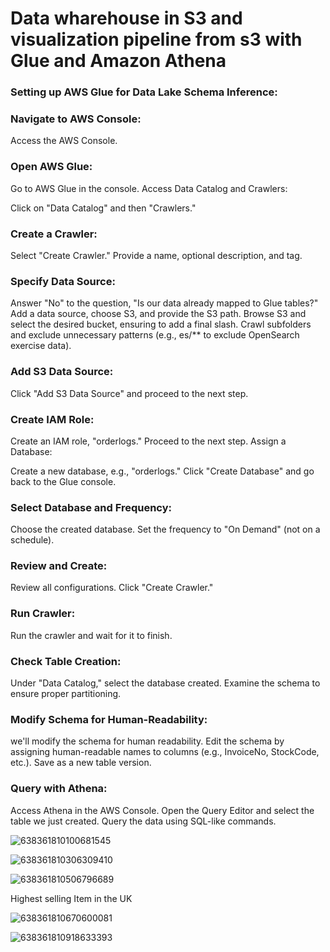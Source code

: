 # Data wharehouse in S3 and visualization pipeline from s3 with Glue and Amazon Athena 

### Setting up AWS Glue for Data Lake Schema Inference:

### Navigate to AWS Console:

 Access the AWS Console.

### Open AWS Glue:

Go to AWS Glue in the console.
Access Data Catalog and Crawlers:

Click on "Data Catalog" and then "Crawlers."

### Create a Crawler:

Select "Create Crawler."
Provide a name, optional description, and tag.

### Specify Data Source:

Answer "No" to the question, "Is our data already mapped to Glue tables?"
Add a data source, choose S3, and provide the S3 path.
Browse S3 and select the desired bucket, ensuring to add a final slash.
Crawl subfolders and exclude unnecessary patterns (e.g., es/** to exclude OpenSearch exercise data).

### Add S3 Data Source:

Click "Add S3 Data Source" and proceed to the next step.

### Create IAM Role:

Create an IAM role,  "orderlogs."
Proceed to the next step.
Assign a Database:

Create a new database, e.g., "orderlogs."
Click "Create Database" and go back to the Glue console.

### Select Database and Frequency:

Choose the created database.
Set the frequency to "On Demand" (not on a schedule).

### Review and Create:

Review all configurations.
Click "Create Crawler."

### Run Crawler:

Run the crawler and wait for it to finish.

### Check Table Creation:

Under "Data Catalog," select the database created.
Examine the schema to ensure proper partitioning.

### Modify Schema for Human-Readability:

we'll modify the schema for human readability.
Edit the schema by assigning human-readable names to columns (e.g., InvoiceNo, StockCode, etc.).
Save as a new table version.

### Query with Athena:

Access Athena in the AWS Console.
Open the Query Editor and select the table we just created.
Query the data using SQL-like commands.

![638361810100681545](https://github.com/yvens94/AWSEcommerceAnalyticsInfrastructure/assets/68969793/111f15cd-7590-4948-aa9c-8b76ef78331b)

![638361810306309410](https://github.com/yvens94/AWSEcommerceAnalyticsInfrastructure/assets/68969793/9b31b4cf-0ebc-4b68-bb9c-a39ce24df2e5)

![638361810506796689](https://github.com/yvens94/AWSEcommerceAnalyticsInfrastructure/assets/68969793/5db4c21f-89c4-43b1-b1b6-ba48193a03d8)



Highest selling Item in the UK

![638361810670600081](https://github.com/yvens94/AWSEcommerceAnalyticsInfrastructure/assets/68969793/9112b194-4869-4d11-86a1-65fc41063ed6)

![638361810918633393](https://github.com/yvens94/AWSEcommerceAnalyticsInfrastructure/assets/68969793/4818fda0-65e3-49a9-8a40-e1ede8a82e85)



